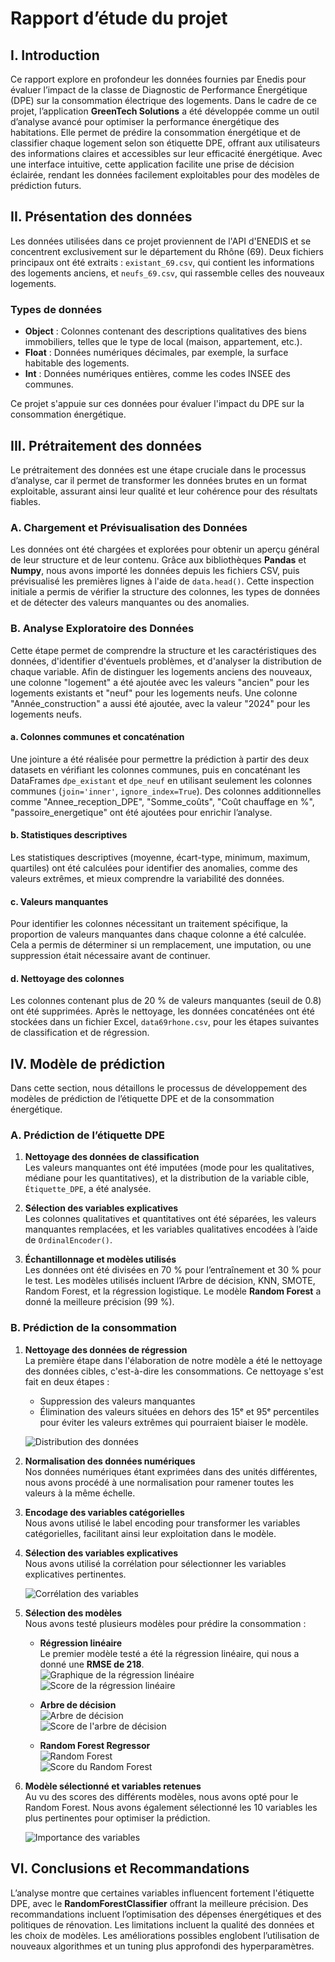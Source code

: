 # Rapport d’étude du projet

## I. Introduction
Ce rapport explore en profondeur les données fournies par Enedis pour évaluer l’impact de la classe de Diagnostic de Performance Énergétique (DPE) sur la consommation électrique des logements. Dans le cadre de ce projet, l’application **GreenTech Solutions** a été développée comme un outil d’analyse avancé pour optimiser la performance énergétique des habitations. Elle permet de prédire la consommation énergétique et de classifier chaque logement selon son étiquette DPE, offrant aux utilisateurs des informations claires et accessibles sur leur efficacité énergétique. Avec une interface intuitive, cette application facilite une prise de décision éclairée, rendant les données facilement exploitables pour des modèles de prédiction futurs.

## II. Présentation des données
Les données utilisées dans ce projet proviennent de l'API d'ENEDIS et se concentrent exclusivement sur le département du Rhône (69). Deux fichiers principaux ont été extraits : `existant_69.csv`, qui contient les informations des logements anciens, et `neufs_69.csv`, qui rassemble celles des nouveaux logements.

### Types de données
- **Object** : Colonnes contenant des descriptions qualitatives des biens immobiliers, telles que le type de local (maison, appartement, etc.).
- **Float** : Données numériques décimales, par exemple, la surface habitable des logements.
- **Int** : Données numériques entières, comme les codes INSEE des communes.

Ce projet s'appuie sur ces données pour évaluer l'impact du DPE sur la consommation énergétique.

## III. Prétraitement des données
Le prétraitement des données est une étape cruciale dans le processus d’analyse, car il permet de transformer les données brutes en un format exploitable, assurant ainsi leur qualité et leur cohérence pour des résultats fiables.

### A. Chargement et Prévisualisation des Données
Les données ont été chargées et explorées pour obtenir un aperçu général de leur structure et de leur contenu. Grâce aux bibliothèques **Pandas** et **Numpy**, nous avons importé les données depuis les fichiers CSV, puis prévisualisé les premières lignes à l'aide de `data.head()`. Cette inspection initiale a permis de vérifier la structure des colonnes, les types de données et de détecter des valeurs manquantes ou des anomalies.

### B. Analyse Exploratoire des Données
Cette étape permet de comprendre la structure et les caractéristiques des données, d'identifier d'éventuels problèmes, et d'analyser la distribution de chaque variable. Afin de distinguer les logements anciens des nouveaux, une colonne "logement" a été ajoutée avec les valeurs "ancien" pour les logements existants et "neuf" pour les logements neufs. Une colonne "Année_construction" a aussi été ajoutée, avec la valeur "2024" pour les logements neufs.

#### a. Colonnes communes et concaténation
Une jointure a été réalisée pour permettre la prédiction à partir des deux datasets en vérifiant les colonnes communes, puis en concaténant les DataFrames `dpe_existant` et `dpe_neuf` en utilisant seulement les colonnes communes (`join='inner'`, `ignore_index=True`). Des colonnes additionnelles comme "Annee_reception_DPE", "Somme_coûts", "Coût chauffage en %", "passoire_energetique" ont été ajoutées pour enrichir l’analyse.

#### b. Statistiques descriptives
Les statistiques descriptives (moyenne, écart-type, minimum, maximum, quartiles) ont été calculées pour identifier des anomalies, comme des valeurs extrêmes, et mieux comprendre la variabilité des données.

#### c. Valeurs manquantes
Pour identifier les colonnes nécessitant un traitement spécifique, la proportion de valeurs manquantes dans chaque colonne a été calculée. Cela a permis de déterminer si un remplacement, une imputation, ou une suppression était nécessaire avant de continuer.

#### d. Nettoyage des colonnes
Les colonnes contenant plus de 20 % de valeurs manquantes (seuil de 0.8) ont été supprimées. Après le nettoyage, les données concaténées ont été stockées dans un fichier Excel, `data69rhone.csv`, pour les étapes suivantes de classification et de régression.

## IV. Modèle de prédiction
Dans cette section, nous détaillons le processus de développement des modèles de prédiction de l’étiquette DPE et de la consommation énergétique.

### A. Prédiction de l’étiquette DPE
1. **Nettoyage des données de classification**  
   Les valeurs manquantes ont été imputées (mode pour les qualitatives, médiane pour les quantitatives), et la distribution de la variable cible, `Étiquette_DPE`, a été analysée.

2. **Sélection des variables explicatives**  
   Les colonnes qualitatives et quantitatives ont été séparées, les valeurs manquantes remplacées, et les variables qualitatives encodées à l’aide de `OrdinalEncoder()`.

3. **Échantillonnage et modèles utilisés**  
   Les données ont été divisées en 70 % pour l’entraînement et 30 % pour le test. Les modèles utilisés incluent l’Arbre de décision, KNN, SMOTE, Random Forest, et la régression logistique. Le modèle **Random Forest** a donné la meilleure précision (99 %).


### B. Prédiction de la consommation

1. **Nettoyage des données de régression**  
   La première étape dans l'élaboration de notre modèle a été le nettoyage des données cibles, c'est-à-dire les consommations. Ce nettoyage s'est fait en deux étapes :
   - Suppression des valeurs manquantes
   - Élimination des valeurs situées en dehors des 15ᵉ et 95ᵉ percentiles pour éviter les valeurs extrêmes qui pourraient biaiser le modèle.
 
   ![Distribution des données](https://github.com/Adjaro/Performance_Energetique/blob/513c6c352aa6ea15a43e25d5595235ed2671ea01/Documentation/assets/distribution.png)

2. **Normalisation des données numériques**  
   Nos données numériques étant exprimées dans des unités différentes, nous avons procédé à une normalisation pour ramener toutes les valeurs à la même échelle.

3. **Encodage des variables catégorielles**  
   Nous avons utilisé le label encoding pour transformer les variables catégorielles, facilitant ainsi leur exploitation dans le modèle.

4. **Sélection des variables explicatives**  
   Nous avons utilisé la corrélation pour sélectionner les variables explicatives pertinentes.

   ![Corrélation des variables](Documentation/assets/correlationRegression.png)

5. **Sélection des modèles**  
   Nous avons testé plusieurs modèles pour prédire la consommation :

   - **Régression linéaire**  
     Le premier modèle testé a été la régression linéaire, qui nous a donné une **RMSE de 218**.  
     ![Graphique de la régression linéaire](./Documentation/assets/regression.png)  
     ![Score de la régression linéaire](./Documentation/assets/scorerrEGRESSION.png)

   - **Arbre de décision**  
     ![Arbre de décision](./Documentation/assets/arbreDecision.png)  
     ![Score de l'arbre de décision](./Documentation/assets/scoreArbre.png)

   - **Random Forest Regressor**  
     ![Random Forest](./Documentation/assets/randomForesst.png)  
     ![Score du Random Forest](./Documentation/assets/scoreForest.png)

6. **Modèle sélectionné et variables retenues**  
   Au vu des scores des différents modèles, nous avons opté pour le Random Forest. Nous avons également sélectionné les 10 variables les plus pertinentes pour optimiser la prédiction.  

   ![Importance des variables](./Documentation/assets/ImportanceVarible.png)

## VI. Conclusions et Recommandations
L’analyse montre que certaines variables influencent fortement l'étiquette DPE, avec le **RandomForestClassifier** offrant la meilleure précision. Des recommandations incluent l’optimisation des dépenses énergétiques et des politiques de rénovation. Les limitations incluent la qualité des données et les choix de modèles. Les améliorations possibles englobent l’utilisation de nouveaux algorithmes et un tuning plus approfondi des hyperparamètres.
